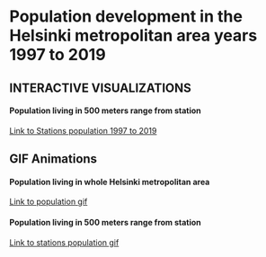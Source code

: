 # Population development in the Helsinki metropolitan area years 1997 to 2019


## INTERACTIVE VISUALIZATIONS

#### Population living in 500 meters range from station
[Link to Stations population 1997 to 2019](https://saukkoriipi.github.io/StationsPopulation/StationsPopulation.html)


## GIF Animations

#### Population living in whole Helsinki metropolitan area
[Link to population gif](https://saukkoriipi.github.io/StationsPopulation/Population.gif)

#### Population living in 500 meters range from station
[Link to stations population gif](https://saukkoriipi.github.io/StationsPopulation/StationsPopulation.gif)